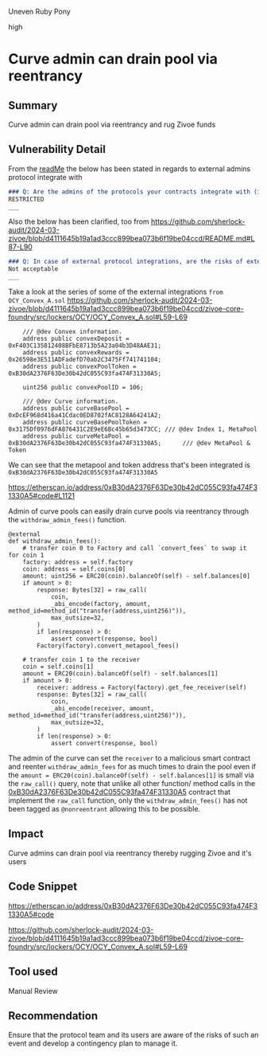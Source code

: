 Uneven Ruby Pony

high

# Curve admin can drain pool via reentrancy

## Summary

Curve admin can drain pool via reentrancy and rug Zivoe funds

## Vulnerability Detail
From the [readMe](https://github.com/sherlock-audit/2024-03-zivoe/blob/d4111645b19a1ad3ccc899bea073b6f19be04ccd/README.md#L40-L42) the below has been stated in regards to external admins protocol integrate with

```markdown
### Q: Are the admins of the protocols your contracts integrate with (if any) TRUSTED or RESTRICTED?
RESTRICTED
___
```

Also the below has been clarified, too from https://github.com/sherlock-audit/2024-03-zivoe/blob/d4111645b19a1ad3ccc899bea073b6f19be04ccd/README.md#L87-L90

```markdown
### Q: In case of external protocol integrations, are the risks of external contracts pausing or executing an emergency withdrawal acceptable? If not, Watsons will submit issues related to these situations that can harm your protocol's functionality.
Not acceptable
___

```
Take a look at the series of some of the external integrations `from OCY_Convex_A.sol` https://github.com/sherlock-audit/2024-03-zivoe/blob/d4111645b19a1ad3ccc899bea073b6f19be04ccd/zivoe-core-foundry/src/lockers/OCY/OCY_Convex_A.sol#L59-L69

```solidity
    /// @dev Convex information.
    address public convexDeposit = 0xF403C135812408BFbE8713b5A23a04b3D48AAE31;
    address public convexRewards = 0x26598e3E511ADFadefD70ab2C3475Ff741741104;
    address public convexPoolToken = 0xB30dA2376F63De30b42dC055C93fa474F31330A5;

    uint256 public convexPoolID = 106;

    /// @dev Curve information.
    address public curveBasePool = 0xDcEF968d416a41Cdac0ED8702fAC8128A64241A2;
    address public curveBasePoolToken = 0x3175Df0976dFA876431C2E9eE6Bc45b65d3473CC; /// @dev Index 1, MetaPool
    address public curveMetaPool = 0xB30dA2376F63De30b42dC055C93fa474F31330A5;      /// @dev MetaPool & Token
```

We can see that the metapool and token address that's been integrated is `0xB30dA2376F63De30b42dC055C93fa474F31330A5`

https://etherscan.io/address/0xB30dA2376F63De30b42dC055C93fa474F31330A5#code#L1121

Admin of curve pools can easily drain curve pools via reentrancy through the `withdraw_admin_fees()` function.

```solidity
@external
def withdraw_admin_fees():
    # transfer coin 0 to Factory and call `convert_fees` to swap it for coin 1
    factory: address = self.factory
    coin: address = self.coins[0]
    amount: uint256 = ERC20(coin).balanceOf(self) - self.balances[0]
    if amount > 0:
        response: Bytes[32] = raw_call(
            coin,
            _abi_encode(factory, amount, method_id=method_id("transfer(address,uint256)")),
            max_outsize=32,
        )
        if len(response) > 0:
            assert convert(response, bool)
        Factory(factory).convert_metapool_fees()

    # transfer coin 1 to the receiver
    coin = self.coins[1]
    amount = ERC20(coin).balanceOf(self) - self.balances[1]
    if amount > 0:
        receiver: address = Factory(factory).get_fee_receiver(self)
        response: Bytes[32] = raw_call(
            coin,
            _abi_encode(receiver, amount, method_id=method_id("transfer(address,uint256)")),
            max_outsize=32,
        )
        if len(response) > 0:
            assert convert(response, bool)

```

The admin of the curve can set the `receiver` to a malicious smart contract and reenter `withdraw_admin_fees` for as much times to drain the pool even if the `amount = ERC20(coin).balanceOf(self) - self.balances[1]` is small via the `raw_call()` query, note that unlike all other function/ method calls in the [0xB30dA2376F63De30b42dC055C93fa474F31330A5](https://etherscan.io/address/0xB30dA2376F63De30b42dC055C93fa474F31330A5#code) contract that implement the `raw_call` function, only the `withdraw_admin_fees()` has not been tagged as `@nonreentrant` allowing this to be possible.

## Impact

Curve admins can drain pool via reentrancy thereby rugging Zivoe and it's users

## Code Snippet

https://etherscan.io/address/0xB30dA2376F63De30b42dC055C93fa474F31330A5#code

https://github.com/sherlock-audit/2024-03-zivoe/blob/d4111645b19a1ad3ccc899bea073b6f19be04ccd/zivoe-core-foundry/src/lockers/OCY/OCY_Convex_A.sol#L59-L69


## Tool used

Manual Review

## Recommendation

Ensure that the protocol team and its users are aware of the risks of such an event and develop a contingency plan to manage it.
